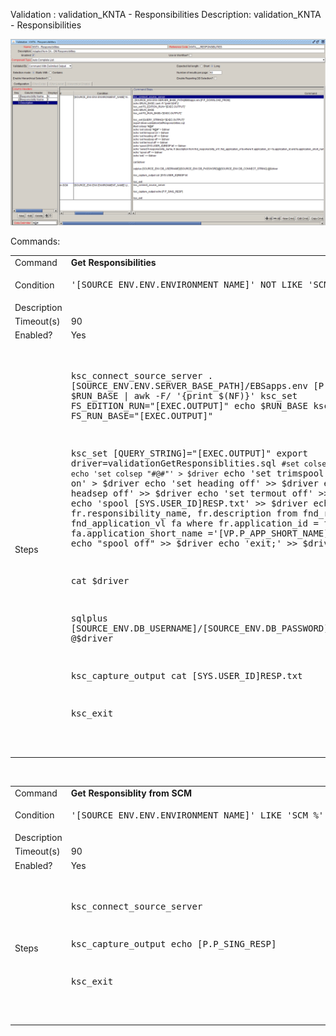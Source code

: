 
Validation : validation_KNTA - Responsibilities
Description: validation_KNTA - Responsibilities
  
<img src="./validation_KNTA - Responsibilities.PNG" width=800/>

Commands:<BR>
<table>
<tr><td>Command</td><td><b>Get Responsibilities</b></td></tr>
<tr><td>Condition</td><td><pre>'[SOURCE_ENV.ENV.ENVIRONMENT_NAME]' NOT LIKE 'SCM_%'</pre></td></tr>
<tr><td>Description</td><td></td></tr>
<tr><td>Timeout(s)</td><td>90</td></tr>
<tr><td>Enabled?</td><td>Yes</td></tr>
<tr><td>Steps</td>
<td><pre>

ksc_connect_source_server
. [SOURCE_ENV.ENV.SERVER_BASE_PATH]/EBSapps.env [P.P_DOWNLOAD_FROM]
echo $RUN_BASE | awk -F/ '{print $(NF)}'
ksc_set FS_EDITION_RUN="[EXEC.OUTPUT]"
echo $RUN_BASE
ksc_set FS_RUN_BASE="[EXEC.OUTPUT]"

ksc_set [QUERY_STRING]="[EXEC.OUTPUT]"
export driver=validationGetResponsiblities.sql
```#set colsep "#@#"```
```echo 'set colsep "#@#"' > $driver```
echo 'set trimspool on' > $driver
echo 'set heading off' >> $driver
echo 'set headsep off' >> $driver
echo 'set termout off' >> $driver
echo 'spool [SYS.USER_ID]RESP.txt' >> $driver
echo "select fr.responsibility_name, fr.description from fnd_responsibility_vl fr, fnd_application_vl fa where fr.application_id = fa.application_id and fa.application_short_name ='[VP.P_APP_SHORT_NAME]';" >> $driver
echo "spool off" >> $driver
echo 'exit;' >> $driver

cat $driver

sqlplus [SOURCE_ENV.DB_USERNAME]/[SOURCE_ENV.DB_PASSWORD]@[SOURCE_ENV.DB_CONNECT_STRING] @$driver

ksc_capture_output cat  [SYS.USER_ID]RESP.txt

ksc_exit


</pre></td></tr>
</table>
<br>

<table>
<tr><td>Command</td><td><b>Get Responsiblity from SCM</b></td></tr>
<tr><td>Condition</td><td><pre>'[SOURCE_ENV.ENV.ENVIRONMENT_NAME]' LIKE 'SCM_%'</pre></td></tr>
<tr><td>Description</td><td></td></tr>
<tr><td>Timeout(s)</td><td>90</td></tr>
<tr><td>Enabled?</td><td>Yes</td></tr>
<tr><td>Steps</td>
<td><pre>

ksc_connect_source_server

ksc_capture_output echo [P.P_SING_RESP]

ksc_exit

</pre></td></tr>
</table>